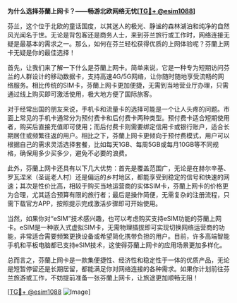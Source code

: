 **为什么选择芬蘭上网卡？——畅游北欧网络无忧[[TG💪+ @esim1088](https://t.me/s/esim1088)]**

芬兰，这个位于北欧的童话国度，以其迷人的极光、静谧的森林湖泊和纯净的自然风光闻名于世。无论是背包客还是商务人士，来到芬兰旅行或工作时，网络连接无疑是最基本的需求之一。那么，如何在芬兰轻松获得优质的上网体验呢？芬蘭上网卡无疑是你的最佳选择！

首先，让我们来了解一下什么是芬蘭上网卡。简单来说，它是一种专为短期访问芬兰的人群设计的移动数据卡，支持高速4G/5G网络，让你随时随地享受流畅的网络服务。相比传统的SIM卡，芬蘭上网卡更加便捷，无需到当地营业厅办理，只需通过线上购买即可激活使用，极大地方便了国际旅客。

对于经常出国的朋友来说，手机卡和流量卡的选择可能是一个让人头疼的问题。市面上常见的手机卡通常分为预付费卡和后付费卡两种类型。预付费卡适合短期使用者，购买后直接充值即可使用；而后付费卡则需要绑定信用卡或银行账户，适合长期居住或频繁往返的用户。相比之下，芬蘭上网卡更倾向于预付费模式，用户可以根据自己的需求灵活选择套餐，比如每天1GB、每周5GB或每月10GB等不同规格，确保用多少买多少，避免不必要的浪费。

此外，芬蘭上网卡还具有以下几大优势：首先是覆盖范围广，无论是在赫尔辛基、罗瓦涅米（圣诞老人村）还是偏远的乡村地区，都能享受到稳定的信号和快速的网速；其次是性价比高，相较于购买当地运营商的实体SIM卡，芬蘭上网卡的价格更为合理，尤其适合预算有限的旅行者；最后是操作简便，无需复杂的注册流程，只需下载官方APP，按照提示完成激活步骤即可开始使用。

当然，如果你对“eSIM”技术感兴趣，也可以考虑购买支持eSIM功能的芬蘭上网卡。eSIM是一种嵌入式虚拟SIM卡，无需物理插拔即可实现切换网络运营商的功能，非常适合需要频繁更换设备或希望简化携带负担的用户。目前，许多高端智能手机和平板电脑都已支持eSIM技术，这使得芬蘭上网卡的应用场景更加多样化。

总而言之，芬蘭上网卡是一款集便捷性、经济性和稳定性于一体的优质产品，无论是短暂停留还是长期居留，都能满足你对网络连接的各种需求。如果你计划前往芬兰旅游或工作，不妨提前准备一张芬蘭上网卡，让旅途更加顺畅无阻！

[[TG💪+ @esim1088](https://t.me/s/esim1088) ![Image](https://i.postimg.cc/4NQfJmqS/Snipaste-2025-05-13-00-14-12.png)]